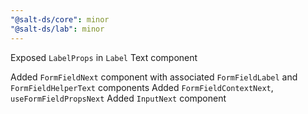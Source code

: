 ```yaml
---
"@salt-ds/core": minor
"@salt-ds/lab": minor
---
```


Exposed `LabelProps` in `Label` Text component

Added `FormFieldNext` component with associated `FormFieldLabel` and `FormFieldHelperText` components
Added `FormFieldContextNext`, `useFormFieldPropsNext`
Added `InputNext` component
